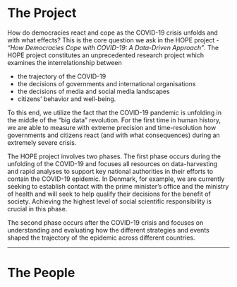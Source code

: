 # The Project
How do democracies react and cope as the COVID-19 crisis unfolds and with what effects? This is the core question we ask in the HOPE project - _“How Democracies Cope with COVID-19: A Data-Driven Approach”_. The HOPE project constitutes an unprecedented research project which examines the interrelationship between
 
 - the trajectory of the COVID-19
 - the decisions of governments and international organisations
 - the decisions of media and social media landscapes 
 - citizens’ behavior and well-being. 
 
To this end, we utilize the fact that the COVID-19 pandemic is unfolding in the middle of the “big data” revolution. For the first time in human history, we are able to measure with extreme precision and time-resolution how governments and citizens react (and with what consequences) during an extremely severe crisis.

The HOPE project involves two phases. The first phase occurs during the unfolding of the COVID-19 and focuses all resources on data-harvesting and rapid analyses to support key national authorities in their efforts to contain the COVID-19 epidemic. In Denmark, for example, we are currently seeking to establish contact with the prime minister’s office and the ministry of health and will seek to help qualify their decisions for the benefit of society. Achieving the highest level of social scientific responsibility is crucial in this phase.

The second phase occurs after the COVID-19 crisis and focuses on understanding and evaluating how the different strategies and events shaped the trajectory of the epidemic across different countries.

---

# The People

<vPeople filePath="aboutUs/people.json"></vPeople>
